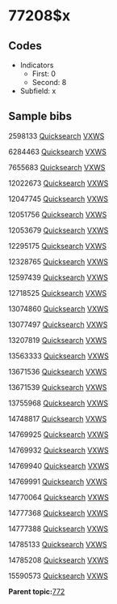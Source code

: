 # 77208$x

## Codes

-   Indicators
    -   First: 0
    -   Second: 8
-   Subfield: x

## Sample bibs

2598133 [Quicksearch](https://search.library.yale.edu/catalog/2598133) [VXWS](http://prodorbis.library.yale.edu:7014/vxws/GetHoldingsService?bibId=2598133)

6284463 [Quicksearch](https://search.library.yale.edu/catalog/6284463) [VXWS](http://prodorbis.library.yale.edu:7014/vxws/GetHoldingsService?bibId=6284463)

7655683 [Quicksearch](https://search.library.yale.edu/catalog/7655683) [VXWS](http://prodorbis.library.yale.edu:7014/vxws/GetHoldingsService?bibId=7655683)

12022673 [Quicksearch](https://search.library.yale.edu/catalog/12022673) [VXWS](http://prodorbis.library.yale.edu:7014/vxws/GetHoldingsService?bibId=12022673)

12047745 [Quicksearch](https://search.library.yale.edu/catalog/12047745) [VXWS](http://prodorbis.library.yale.edu:7014/vxws/GetHoldingsService?bibId=12047745)

12051756 [Quicksearch](https://search.library.yale.edu/catalog/12051756) [VXWS](http://prodorbis.library.yale.edu:7014/vxws/GetHoldingsService?bibId=12051756)

12053679 [Quicksearch](https://search.library.yale.edu/catalog/12053679) [VXWS](http://prodorbis.library.yale.edu:7014/vxws/GetHoldingsService?bibId=12053679)

12295175 [Quicksearch](https://search.library.yale.edu/catalog/12295175) [VXWS](http://prodorbis.library.yale.edu:7014/vxws/GetHoldingsService?bibId=12295175)

12328765 [Quicksearch](https://search.library.yale.edu/catalog/12328765) [VXWS](http://prodorbis.library.yale.edu:7014/vxws/GetHoldingsService?bibId=12328765)

12597439 [Quicksearch](https://search.library.yale.edu/catalog/12597439) [VXWS](http://prodorbis.library.yale.edu:7014/vxws/GetHoldingsService?bibId=12597439)

12718525 [Quicksearch](https://search.library.yale.edu/catalog/12718525) [VXWS](http://prodorbis.library.yale.edu:7014/vxws/GetHoldingsService?bibId=12718525)

13074860 [Quicksearch](https://search.library.yale.edu/catalog/13074860) [VXWS](http://prodorbis.library.yale.edu:7014/vxws/GetHoldingsService?bibId=13074860)

13077497 [Quicksearch](https://search.library.yale.edu/catalog/13077497) [VXWS](http://prodorbis.library.yale.edu:7014/vxws/GetHoldingsService?bibId=13077497)

13207819 [Quicksearch](https://search.library.yale.edu/catalog/13207819) [VXWS](http://prodorbis.library.yale.edu:7014/vxws/GetHoldingsService?bibId=13207819)

13563333 [Quicksearch](https://search.library.yale.edu/catalog/13563333) [VXWS](http://prodorbis.library.yale.edu:7014/vxws/GetHoldingsService?bibId=13563333)

13671536 [Quicksearch](https://search.library.yale.edu/catalog/13671536) [VXWS](http://prodorbis.library.yale.edu:7014/vxws/GetHoldingsService?bibId=13671536)

13671539 [Quicksearch](https://search.library.yale.edu/catalog/13671539) [VXWS](http://prodorbis.library.yale.edu:7014/vxws/GetHoldingsService?bibId=13671539)

13755968 [Quicksearch](https://search.library.yale.edu/catalog/13755968) [VXWS](http://prodorbis.library.yale.edu:7014/vxws/GetHoldingsService?bibId=13755968)

14748817 [Quicksearch](https://search.library.yale.edu/catalog/14748817) [VXWS](http://prodorbis.library.yale.edu:7014/vxws/GetHoldingsService?bibId=14748817)

14769925 [Quicksearch](https://search.library.yale.edu/catalog/14769925) [VXWS](http://prodorbis.library.yale.edu:7014/vxws/GetHoldingsService?bibId=14769925)

14769932 [Quicksearch](https://search.library.yale.edu/catalog/14769932) [VXWS](http://prodorbis.library.yale.edu:7014/vxws/GetHoldingsService?bibId=14769932)

14769940 [Quicksearch](https://search.library.yale.edu/catalog/14769940) [VXWS](http://prodorbis.library.yale.edu:7014/vxws/GetHoldingsService?bibId=14769940)

14769991 [Quicksearch](https://search.library.yale.edu/catalog/14769991) [VXWS](http://prodorbis.library.yale.edu:7014/vxws/GetHoldingsService?bibId=14769991)

14770064 [Quicksearch](https://search.library.yale.edu/catalog/14770064) [VXWS](http://prodorbis.library.yale.edu:7014/vxws/GetHoldingsService?bibId=14770064)

14777368 [Quicksearch](https://search.library.yale.edu/catalog/14777368) [VXWS](http://prodorbis.library.yale.edu:7014/vxws/GetHoldingsService?bibId=14777368)

14777388 [Quicksearch](https://search.library.yale.edu/catalog/14777388) [VXWS](http://prodorbis.library.yale.edu:7014/vxws/GetHoldingsService?bibId=14777388)

14785133 [Quicksearch](https://search.library.yale.edu/catalog/14785133) [VXWS](http://prodorbis.library.yale.edu:7014/vxws/GetHoldingsService?bibId=14785133)

14785208 [Quicksearch](https://search.library.yale.edu/catalog/14785208) [VXWS](http://prodorbis.library.yale.edu:7014/vxws/GetHoldingsService?bibId=14785208)

15590573 [Quicksearch](https://search.library.yale.edu/catalog/15590573) [VXWS](http://prodorbis.library.yale.edu:7014/vxws/GetHoldingsService?bibId=15590573)

**Parent topic:**[772](../../tags/772/772.md)

